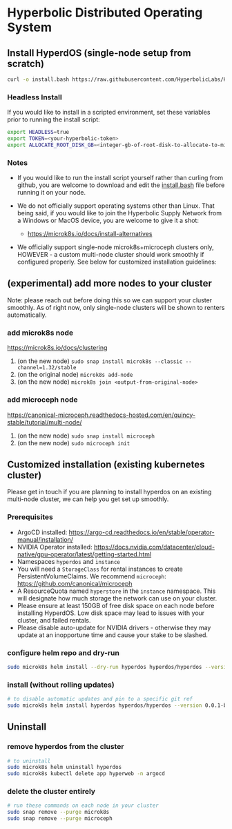 # Hyperbolic Distributed Operating System


## Install HyperdOS (single-node setup from scratch)

[ TODO curl -fsSL https://install.hyperbolic.xyz/hyperdos.sh | bash ]: #

```bash
curl -o install.bash https://raw.githubusercontent.com/HyperbolicLabs/Hyper-dOS/refs/heads/main/install.bash && bash install.bash
```

### Headless Install

If you would like to install in a scripted environment, set these variables prior to running the install script:

``` bash
export HEADLESS=true
export TOKEN=<your-hyperbolic-token>
export ALLOCATE_ROOT_DISK_GB=<integer-gb-of-root-disk-to-allocate-to-microceph>
```

### Notes

- If you would like to run the install script yourself rather than curling from github, you are welcome to download and edit the [install.bash](https://github.com/HyperbolicLabs/Hyper-dOS/blob/main/install.bash) file before running it on your node.

- We do not officially support operating systems other than Linux. That being said, if you would like to join the Hyperbolic Supply Network from a Windows or MacOS device, you are welcome to give it a shot:

  - <https://microk8s.io/docs/install-alternatives>

- We officially support single-node microk8s+microceph clusters only, HOWEVER - a custom multi-node cluster should work smoothly if configured properly. See below for customized installation guidelines:



## (experimental) add more nodes to your cluster

Note: please reach out before doing this so we can support your cluster smoothly. As of right now, only single-node clusters will be shown to renters automatically.


### add microk8s node
<https://microk8s.io/docs/clustering>

1. (on the new node) `sudo snap install microk8s --classic --channel=1.32/stable`
2. (on the original node) `microk8s add-node`
3. (on the new node) `microk8s join <output-from-original-node>`

### add microceph node
<https://canonical-microceph.readthedocs-hosted.com/en/quincy-stable/tutorial/multi-node/>

1. (on the new node) `sudo snap install microceph`
2. (on the new node) `sudo microceph init`



## Customized installation (existing kubernetes cluster)

Please get in touch if you are planning to install hyperdos on an existing multi-node cluster, we can help you get set up smoothly.

### Prerequisites
- ArgoCD installed: <https://argo-cd.readthedocs.io/en/stable/operator-manual/installation/>
- NVIDIA Operator installed: <https://docs.nvidia.com/datacenter/cloud-native/gpu-operator/latest/getting-started.html>
- Namespaces `hyperdos` and `instance`
- You will need a `StorageClass` for rental instances to create PersistentVolumeClaims. We recommend `microceph`: <https://github.com/canonical/microceph>
- A ResourceQuota named `hyperstore` in the `instance` namespace. This will designate how much storage the network can use on your cluster.
- Please ensure at least 150GB of free disk space on each node before installing HyperdOS. Low disk space may lead to issues with your cluster, and failed rentals.
- Please disable auto-update for NVIDIA drivers - otherwise they may update at an inopportune time and cause your stake to be slashed.


### configure helm repo and dry-run

```bash
sudo microk8s helm install --dry-run hyperdos hyperdos/hyperdos --version 0.0.1-beta.7 --set token="DRY_RUN_NO_TOKEN"
```

### install (without rolling updates)

```bash
# to disable automatic updates and pin to a specific git ref
sudo microk8s helm install hyperdos hyperdos/hyperdos --version 0.0.1-beta.7 --set token="<YOUR_API_KEY>"
```


## Uninstall

### remove hyperdos from the cluster

```bash
# to uninstall
sudo microk8s helm uninstall hyperdos
sudo microk8s kubectl delete app hyperweb -n argocd
```

### delete the cluster entirely

``` bash
# run these commands on each node in your cluster
sudo snap remove --purge microk8s
sudo snap remove --purge microceph
```


